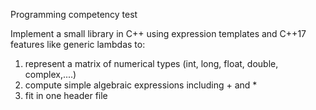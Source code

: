 Programming competency test

Implement a small library in C++ using expression templates and C++17 features like generic lambdas to:

1. represent a matrix of numerical types (int, long, float, double, complex,....)
2. compute simple algebraic expressions including + and *
3. fit in one header file